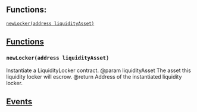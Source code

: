 

## Functions:
[`newLocker(address liquidityAsset)`](#LiquidityLockerFactory-newLocker-address-)


## <u>Functions</u>

### `newLocker(address liquidityAsset)`
Instantiate a LiquidityLocker contract.
        @param  liquidityAsset The asset this liquidity locker will escrow.
        @return Address of the instantiated liquidity locker.

## <u>Events</u>
